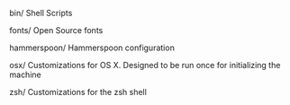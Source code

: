bin/
  Shell Scripts

fonts/
  Open Source fonts

hammerspoon/
  Hammerspoon configuration

osx/
  Customizations for OS X. 
  Designed to be run once for initializing the machine

zsh/
  Customizations for the zsh shell
 
